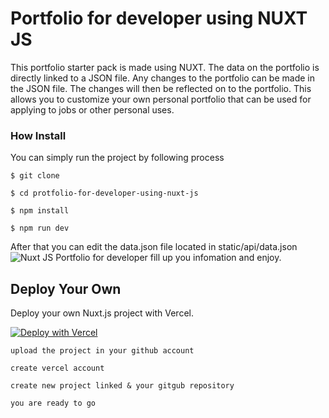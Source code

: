 # Portfolio for developer using NUXT JS  

This portfolio starter pack is made using NUXT. The data on the portfolio is directly linked to a JSON file. Any changes to the portfolio can be made in the JSON file. The changes will then be reflected on to the portfolio. 
This allows you to customize your own personal portfolio that can be used for applying to jobs or other personal uses.


### How Install

You can simply run the project by following process
```shell
$ git clone 
```
```shell
$ cd protfolio-for-developer-using-nuxt-js
```
```shell
$ npm install
```
```shell
$ npm run dev
```
After that you can edit the data.json file located in static/api/data.json
![Nuxt JS Portfolio for developer](4.PNG?raw=true "Nuxt JS Portfolio for developer")
fill up you infomation and enjoy.
## Deploy Your Own

Deploy your own Nuxt.js project with Vercel.

[![Deploy with Vercel](https://vercel.com/button)](https://vercel.com/new/clone?repository-url=https://github.com/vercel/vercel/tree/main/examples/nuxtjs&template=nuxtjs)

```shell
upload the project in your github account
```
```shell
create vercel account
```
```shell
create new project linked & your gitgub repository
```
```shell
you are ready to go
```


